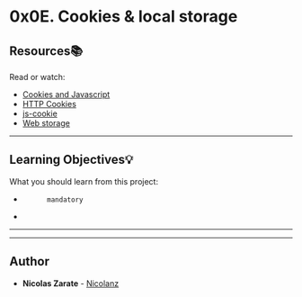 # 0x0E. Cookies & local storage

## Resources:books:
Read or watch:
* [Cookies and Javascript](https://intranet.hbtn.io/rltoken/GSKBY0oEF0AQNv54Qg66Og)
* [HTTP Cookies](https://intranet.hbtn.io/rltoken/gCsMhEyenOBpsxPQ4OwAFQ)
* [js-cookie](https://intranet.hbtn.io/rltoken/XQMxtCbN2K7Ut6ogMtAdaA)
* [Web storage](https://intranet.hbtn.io/rltoken/a4_bzdeKqv8gNw4gPOGIQg)

---
## Learning Objectives:bulb:
What you should learn from this project:


*           mandatory
*         

---
---

## Author
* **Nicolas Zarate** - [Nicolanz](https://github.com/Nicolanz)